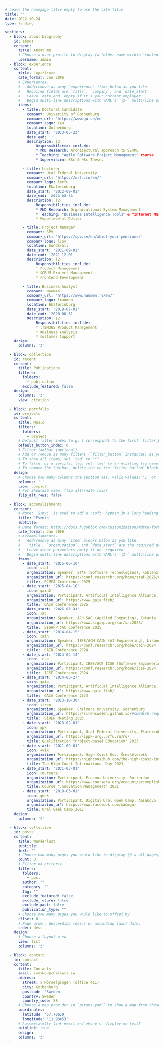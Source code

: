 ```yaml
---
# Leave the homepage title empty to use the site title
title: ''
date: 2022-10-24
type: landing

sections:
  - block: about.biography
    id: about
    content:
      title: About me
      # Choose a user profile to display (a folder name within `content/authors/`)
      username: admin
  - block: experience
    content:
      title: Experience
      date_format: Jan 2006
      # Experiences.
      #   Add/remove as many `experience` items below as you like.
      #   Required fields are `title`, `company`, and `date_start`.
      #   Leave `date_end` empty if it's your current employer.
      #   Begin multi-line descriptions with YAML's `|2-` multi-line prefix.
      items:
        - title: Doctoral Candidate
          company: University of Gothenburg
          company_url: 'https://www.gu.se/en'
          company_logo: lgu
          location: Gothenburg
          date_start: '2023-05-23'
          date_end: ''
          description: |2-
              Responsibilities include:
              * PhD Research: Architectural Approach to SE4ML
              * Teaching: "Agile Software Project Management" course
              * Supervision: BSc & MSc Theses  

        - title: Lecturer
          company: Ural Federal University
          company_url: 'https://urfu.ru/en/'
          company_logo: lurfu
          location: Ekaterinburg
          date_start: '2022-09-01'
          date_end: '2023-05-23'
          description: |2-
              Responsibilities include:
              * PhD Research: Organizational System Management
              * Teaching: "Business Intelligence Tools" & "Internet Marketing" courses
              * Departmental Duties

        - title: Project Manager
          company: SPV
          company_url: 'https://spv.se/en/about-your-pensions/'
          company_logo: lspv
          location: Sundsvall
          date_start: '2021-09-01'
          date_end: '2021-12-01'
          description: |2-
              Responsibilities include:
              * Product Management
              * SCRUM Project Management
              * Frontend Development

        - title: Business Analyst
          company: Naumen
          company_url: 'https://www.naumen.ru/en/'
          company_logo: lnaumen
          location: Ekaterinburg
          date_start: '2019-07-01'
          date_end: '2020-08-31'
          description: |2-
              Responsibilities include:
              * ITSM365 Product Management
              * Business Analysis
              * Customer Support  
    design:
      columns: '2'

  - block: collection
    id: recent
    content:
      title: Publications
      filters:
        folders:
          - publication
        exclude_featured: false
    design:
      columns: '2'
      view: citation

  - block: portfolio
    id: projects
    content:
      title: Music
      filters:
        folders:
          - project
      # Default filter index (e.g. 0 corresponds to the first `filter_button` instance below).
      default_button_index: 0
      # Filter toolbar (optional).
      # Add or remove as many filters (`filter_button` instances) as you like.
      # To show all items, set `tag` to "*".
      # To filter by a specific tag, set `tag` to an existing tag name.
      # To remove the toolbar, delete the entire `filter_button` block.
    design:
      # Choose how many columns the section has. Valid values: '1' or '2'.
      columns: '1'
      view: compact
      # For Showcase view, flip alternate rows?
      flip_alt_rows: false

  - block: accomplishments
    content:
      # Note: `&shy;` is used to add a 'soft' hyphen in a long heading.
      title: 'Events'
      subtitle:
      # Date format: https://docs.hugoblox.com/customization/#date-format
      date_format: Jan 2006
      # Accomplishments.
      #   Add/remove as many `item` blocks below as you like.
      #   `title`, `organization`, and `date_start` are the required parameters.
      #   Leave other parameters empty if not required.
      #   Begin multi-line descriptions with YAML's `|2-` multi-line prefix.
      items:
        - date_start: '2025-06-10'
          icon: staf
          organization: Speaker, STAF (Software Technologies), Koblenz
          organization_url: https://conf.researchr.org/home/staf-2025/ecmfa-2025
          title:  ECMFA Conference 2025
        - date_start: '2025-04-10'
          icon: gaia2
          organization: Participant, Artificial Intelligence Alliance, Gothenburg
          organization_url: https://www.gaia.fish/
          title:  GAIA Conference 2025
        - date_start: '2025-03-31'
          icon: sac
          organization: Speaker, ACM SAC (Applied Computing), Catania
          organization_url: https://www.sigapp.org/sac/sac2025/ 
          title:  SIGAPP SAC Conference 2025
        - date_start: '2024-04-15'
          icon: cain
          organization: Speaker, IEEE/ACM CAIN (AI Engineering), Lisbon
          organization_url: https://conf.researchr.org/home/cain-2024
          title:  CAIN Conference 2024
        - date_start: '2024-04-14'
          icon: icse
          organization: Participant, IEEE/ACM ICSE (Software Engineering), Lisbon
          organization_url: https://conf.researchr.org/home/icse-2024
          title:  ICSE Conference 2024
        - date_start: '2024-03-27'
          icon: gaia
          organization: Participant, Artificial Intelligence Alliance, Gothenburg
          organization_url: https://www.gaia.fish/
          title:  GAIA Conference 2024
        - date_start: '2023-10-30'
          icon: siren
          organization: Speaker, Chalmers University, Gothenburg
          organization_url: https://sirensweden.github.io/#swedish-requirements-engineering-network 
          title:  SiREN Meeting 2023
        - date_start: '2023-02-01'
          icon: ppk
          organization: Participant, Ural Federal University, Ekaterinburg
          organization_url: https://ippk-urgi.urfu.ru/ru/
          title: Qualification "Project-based Education" 2023
        - date_start: '2021-09-01'
          icon: ovik
          organization: Participant, High Coast Hub, Örnsköldsvik
          organization_url: https://highcoasthub.com/the-high-coast-international-day
          title: The High Coast International Day 2021
        - date_start: '2021-03-01'
          icon: coursera
          organization: Participant, Erasmus University, Rotterdam
          organization_url: https://www.coursera.org/account/accomplishments/verify/4Y7H3PTZGEKX
          title: Course "Innovation Management" 2021
        - date_start: '2018-03-01'
          icon: geek
          organization: Participant, Digital Ural Geek Camp, Abzakovo
          organization_url: https://www.facebook.com/UGCmgn/
          title: Ural Geek Camp 2018
    design:
      columns: '2'
      
  - block: collection
    id: posts
    content:
      title: Wanderlust
      subtitle: ''
      text: ''
      # Choose how many pages you would like to display (0 = all pages)
      count: 0
      # Filter on criteria
      filters:
        folders:
          - post
        author: ""
        category: ""
        tag: ""
        exclude_featured: false
        exclude_future: false
        exclude_past: false
        publication_type: ""
      # Choose how many pages you would like to offset by
      offset: 0
      # Page order: descending (desc) or ascending (asc) date.
      order: desc
    design:
      # Choose a layout view
      view: list
      columns: '2'
  
  - block: contact
    id: contact
    content:
      title: Contacts
      email: indykov@chalmers.se
      address:
        street: 5 Hörselgången (office 411)
        city: Gothenburg
        postcode: 'Sweden'
        country: Sweden
        country_code: SE
      # Choose a map provider in `params.yaml` to show a map from these coordinates
      coordinates:
        latitude: '57.70629'
        longitude: '11.93853'  
      # Automatically link email and phone or display as text?
      autolink: true
      design:
      columns: '2'
---
```

